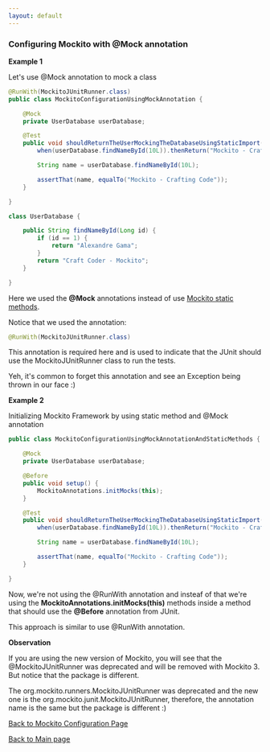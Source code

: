 ```yaml
---
layout: default
---
```


### Configuring Mockito with @Mock annotation

**Example 1**

Let's use @Mock annotation to mock a class

```java
@RunWith(MockitoJUnitRunner.class)
public class MockitoConfigurationUsingMockAnnotation {

	@Mock
	private UserDatabase userDatabase;

	@Test
	public void shouldReturnTheUserMockingTheDatabaseUsingStaticImport() throws Exception {
		when(userDatabase.findNameById(10L)).thenReturn("Mockito - Crafting Code");

		String name = userDatabase.findNameById(10L);

		assertThat(name, equalTo("Mockito - Crafting Code"));
	}

}

class UserDatabase {

	public String findNameById(Long id) {
		if (id == 1) {
			return "Alexandre Gama";
		}
		return "Craft Coder - Mockito";
	}

}

```

Here we used the **@Mock** annotations instead of use [Mockito static methods](mockito-configuration-without-annotation).

Notice that we used the annotation:

```java
@RunWith(MockitoJUnitRunner.class)
```

This annotation is required here and is used to indicate that the JUnit should use the MockitoJUnitRunner class to run the tests.

Yeh, it's common to forget this annotation and see an Exception being thrown in our face :)

**Example 2**

Initializing Mockito Framework by using static method and @Mock annotation

```java
public class MockitoConfigurationUsingMockAnnotationAndStaticMethods {

	@Mock
	private UserDatabase userDatabase;

	@Before
	public void setup() {
		MockitoAnnotations.initMocks(this);
	}

	@Test
	public void shouldReturnTheUserMockingTheDatabaseUsingStaticImport() throws Exception {
		when(userDatabase.findNameById(10L)).thenReturn("Mockito - Crafting Code");

		String name = userDatabase.findNameById(10L);

		assertThat(name, equalTo("Mockito - Crafting Code"));
	}

}

```

Now, we're not using the @RunWith annotation and insteaf of that we're using the **MockitoAnnotations.initMocks(this)** methods
inside a method that should use the **@Before** annotation from JUnit.

This approach is similar to use @RunWith annotation.

**Observation**

If you are using the new version of Mockito, you will see that the @MockitoJUnitRunner was
deprecated and will be removed with Mockito 3. But notice that the package is different.

The org.mockito.runners.MockitoJUnitRunner was deprecated and the new one is the
org.mockito.junit.MockitoJUnitRunner, therefore, the annotation name is the same but the package is different :)

[Back to Mockito Configuration Page](configuring-mockito-with-and-without-annotation)

[Back to Main page](/mockito-crafting-code)
